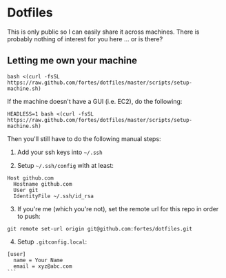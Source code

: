 # Dotfiles

This is only public so I can easily share it across machines. There is probably nothing of interest for you here ... or is there?

## Letting me own your machine

```
bash <(curl -fsSL https://raw.github.com/fortes/dotfiles/master/scripts/setup-machine.sh)
```

If the machine doesn't have a GUI (i.e. EC2), do the following:

```
HEADLESS=1 bash <(curl -fsSL https://raw.github.com/fortes/dotfiles/master/scripts/setup-machine.sh)
```

Then you'll still have to do the following manual steps:

1. Add your ssh keys into `~/.ssh`

2. Setup `~/.ssh/config` with at least:

  ```
  Host github.com
    Hostname github.com
    User git
    IdentityFile ~/.ssh/id_rsa
  ```

3. If you're me (which you're not), set the remote url for this repo in order to push:

  ```
  git remote set-url origin git@github.com:fortes/dotfiles.git
  ```

4. Setup `.gitconfig.local`:

  ````
  [user]
    name = Your Name
    email = xyz@abc.com
  ```
